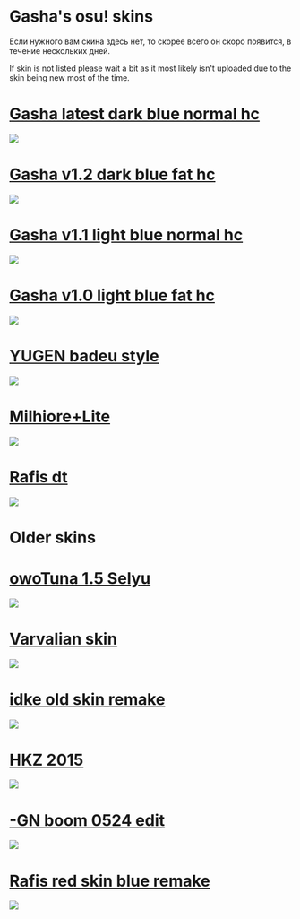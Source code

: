 # Gasha's osu! skins

Если нужного вам скина здесь нет, то скорее всего он скоро появится, в течение нескольких дней.

If skin is not listed please wait a bit as it most likely isn't uploaded due to the skin being new most of the time.


# [Gasha latest dark blue normal hc](https://www.dropbox.com/s/5vkieec6x3x6s5t/-%20%21Gasha%20latest%20dark%20blue%20normal%20hc.osk?dl=0)
![](https://i.imgur.com/1eDh9It.jpg)

# [Gasha v1.2 dark blue fat hc](https://www.dropbox.com/s/gj6vhtmm3qfoa74/-%20%21Gasha%20v1.2%20dark%20blue%20fat%20hc.osk?dl=0)
![](https://i.imgur.com/CNwbbVO.jpg)

# [Gasha v1.1 light blue normal hc](http://puu.sh/EavTY/106a666a02.osk)
![](https://i.imgur.com/tjoKN4c.jpg)

# [Gasha v1.0 light blue fat hc](https://drive.google.com/file/d/1WqoEZgdjb5_6gpolEAFqJ9C4wy5UsFD3/view)
![](https://i.imgur.com/c6c0qSk.jpg)

# [YUGEN badeu style](https://www.dropbox.com/s/5h7yylb6p8lmioz/-%20YUGEN%20FINAL%20-%20Widescreen.osk?dl=0)
![](https://i.imgur.com/zjzgTIy.jpg)

# [Milhiore+Lite](https://www.dropbox.com/s/i0rktasd8dibcgq/Millhiore%20Lite.osk?dl=0)
![](https://i.imgur.com/BA59UNx.jpg)

# [Rafis dt](https://drive.google.com/file/d/1ro6wACrz0k9hL6fdk1JHm2ixoBnLCn0o/view)
![](https://i.imgur.com/DiJHo0t.jpg)

# Older skins

# [owoTuna 1.5 Selyu](https://drive.google.com/file/d/1Ts5SgVPEUQ-lQTk0z3rFgYZZrBD7yFOC/view)
![](https://i.imgur.com/kl0hoJX.jpg)

# [Varvalian skin](https://drive.google.com/file/d/1qKfPUfTUbVgua43Zal8blNVxvn7vPxgT/view)
![](https://i.imgur.com/GfkOwN4.jpg)

# [idke old skin remake](https://drive.google.com/file/d/11jw14JmxOy5Sul8m5nThAZtVWcCD9jRn/view)
![](https://i.imgur.com/RgcgNRz.jpg)

# [HKZ 2015](https://drive.google.com/file/d/1kR0U381Uf5XhJWg5oEjJ6DmktxYiMpR9/view)
![](https://i.imgur.com/tGyXVIO.jpg)

# [-GN boom 0524 edit](https://drive.google.com/file/d/13RCq5jCWJcupiZ2hqwCmtV0wAKaF2a7Z/view)
![](https://i.imgur.com/qtlSXs2.jpg)

# [Rafis red skin blue remake](https://drive.google.com/file/d/1PLW7-egt20aps1rHID4c9TV-1IgvtO2Z/view)
![](https://i.imgur.com/FDe1dKv.jpg)

